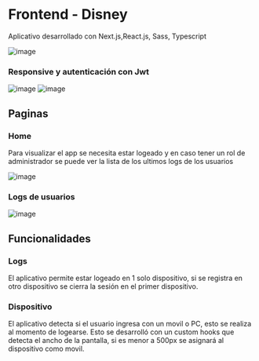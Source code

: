 # Frontend - Disney
Aplicativo desarrollado con Next.js,React.js, Sass, Typescript

![image](https://user-images.githubusercontent.com/35709873/154653691-399252ef-cfc9-4b8f-83b0-fe6e92bcf6c8.png)
### Responsive y autenticación con Jwt

![image](https://user-images.githubusercontent.com/35709873/154653766-c2be5481-e229-437c-8658-92d84c3cd63f.png)
![image](https://user-images.githubusercontent.com/35709873/154655357-fa471fca-2d7f-4b9a-8458-7880871560a4.png)


## Paginas 

### Home

Para visualizar el app se necesita estar logeado y en caso tener un rol de administrador se puede ver la lista de los ultimos logs de los usuarios

![image](https://user-images.githubusercontent.com/35709873/154653943-e3c11f0f-89b3-4f4a-b49b-953146bb32e4.png)

### Logs de usuarios
![image](https://user-images.githubusercontent.com/35709873/154654472-c7f10a1a-ebf3-439e-b3f1-e1392445614c.png)

## Funcionalidades

### Logs
El aplicativo permite estar logeado en 1 solo dispositivo, si se registra en otro dispositivo se cierra la sesión en el primer dispositivo.

### Dispositivo
El aplicativo detecta si el usuario ingresa con un movil o PC, esto se realiza al momento de logearse. Esto se desarrolló con un custom hooks que detecta el ancho de la pantalla, si es menor a 500px se asignará al dispositivo como movil.
